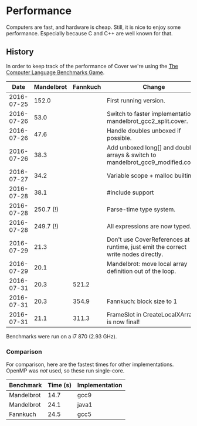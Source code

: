 # Performance

Computers are fast, and hardware is cheap. Still, it is nice to enjoy some performance. Especially because C and C++ are well known for that.

## History

In order to keep track of the performance of Cover we're using the [The Computer Language Benchmarks Game](http://benchmarksgame.alioth.debian.org/).

| Date       | Mandelbrot | Fannkuch | Change |
| ---        | ---        | ---      | --- |
| 2016-07-25 | 152.0      |          | First running version. |
| 2016-07-26 | 53.0       |          | Switch to faster implementation mandelbrot_gcc2_split.cover. |
| 2016-07-26 | 47.6       |          | Handle doubles unboxed if possible. |
| 2016-07-26 | 38.3       |          | Add unboxed long[] and double[] arrays & switch to mandelbrot_gcc9_modified.cover. |
| 2016-07-27 | 34.2       |          | Variable scope + malloc builtin |
| 2016-07-28 | 38.1       |          | #include support |
| 2016-07-28 | 250.7 (!)  |          | Parse-time type system. |
| 2016-07-28 | 249.7 (!)  |          | All expressions are now typed. |
| 2016-07-29 | 21.3       |          | Don't use CoverReferences at runtime, just emit the correct write nodes directly. |
| 2016-07-29 | 20.1       |          | Mandelbrot: move local array definition out of the loop. |
| 2016-07-31 | 20.3       | 521.2    |  |
| 2016-07-31 | 20.3       | 354.9    | Fannkuch: block size to 1 |
| 2016-07-31 | 21.1       | 311.3    | FrameSlot in  CreateLocalXArray is now final!|

Benchmarks were run on a i7 870 (2.93 GHz).

### Comparison

For comparison, here are the fastest times for other implementations. OpenMP was *not* used, so these run single-core.

| Benchmark  | Time (s) | Implementation |
| ---        | ---      | --- |
| Mandelbrot | 14.7     | gcc9 |
| Mandelbrot | 24.1     | java1 |
| Fannkuch   | 24.5     | gcc5 |
